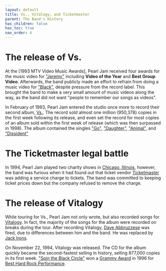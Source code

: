 ```yaml
---
layout: default
title: Vs., Vitalogy, and Ticketmaster
parent: The Band's History
has_children: false
has_toc: true
nav_order: 4
---
```


# The release of Vs.

At the [1993 MTV Video Music Awards], Pearl Jam received four awards for the music video for ["Jeremy"](https://google.com) including **Video of the Year** and **Best Group Video**. Afterwards, the band publicly made an effort to refrain from doing a music video for ["Black"](https://google.com), despite pressure from the record label. This brought the band to make a very small amount of music videos along the way, as the band did not want "people to remember our songs as videos". 

In February of 1993, Pearl Jam entered the studio once more to record their second album, [Vs.](https://google.com). The record sold almost one million (950,378) copies in the first week following its release, and even set the record for most copies of an album sold within the first week of release (which was then surpassed in 1998). The album contained the singles ["Go"](https://google.com), ["Daughter"](https://google.com), ["Animal"](https://google.com), and ["Dissident"](https://google.com)

# The Ticketmaster legal battle

In 1994, Pearl Jam played two charity shows in [Chicago, Illinois](https://google.com), however, the band was furious when it had found out that ticket vendor [Ticketmaster](https://google.com) was adding a service charge to tickets. The band was committed to keeping ticket prices down but the company refused to remove the charge. 

# The release of Vitalogy

While touring for Vs., Pearl Jam not only wrote, but also recorded songs for [Vitalogy](https://google.com). In fact, the majority of the songs for the album were recorded on breaks during the tour. After recording Vitalogy, [Dave Abbruzzese](https://google.com) was fired, due to differences between him and the band. He was replaced by [Jack Irons](https://google.com).

On November 22, 1994, Vitalogy was released. The CD for the album quickly became the second-fastest selling in history, selling 877,000 copies in its first week. ["Spin the Black Circle"](https://google.com) won a [Grammy Award](https://google.com) in 1996 for [Best Hard Rock Performance](https://google.com).
